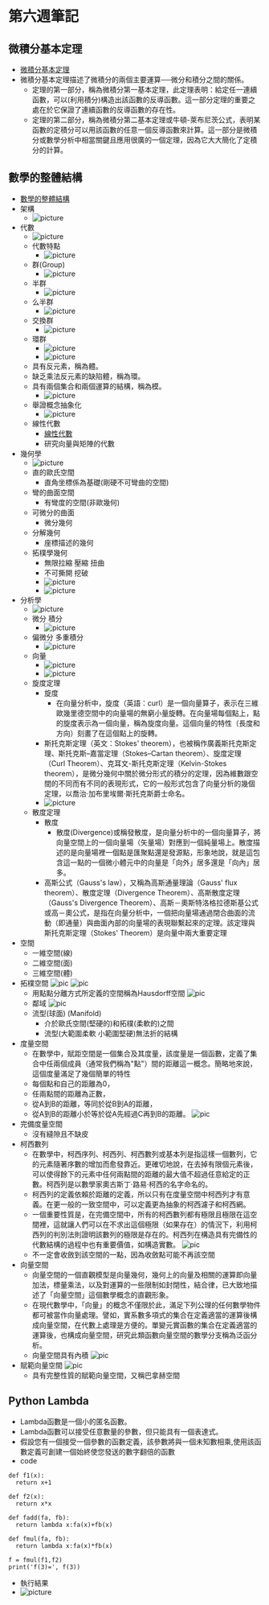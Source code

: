 # 第六週筆記
## 微積分基本定理
* [微積分基本定理](https://zh.wikipedia.org/wiki/%E5%BE%AE%E7%A7%AF%E5%88%86%E5%9F%BA%E6%9C%AC%E5%AE%9A%E7%90%86)
* 微積分基本定理描述了微積分的兩個主要運算──微分和積分之間的關係。
  * 定理的第一部分，稱為微積分第一基本定理，此定理表明：給定任一連續函數，可以(利用積分)構造出該函數的反導函數。這一部分定理的重要之處在於它保證了連續函數的反導函數的存在性。
  * 定理的第二部分，稱為微積分第二基本定理或牛頓-萊布尼茨公式，表明某函數的定積分可以用該函數的任意一個反導函數來計算。這一部分是微積分或數學分析中相當關鍵且應用很廣的一個定理，因為它大大簡化了定積分的計算。
## 數學的整體結構
* [數學的整體結構](https://speakerdeck.com/ccckmit/yong-shi-fen-zhong-kuai-su-zhang-wo-shu-xue-de-zheng-ti-jie-gou)
* 架構
  * ![picture](https://github.com/www-abcdefg/ai109b/blob/main/pic/%E7%AC%AC%E5%85%AD%E9%80%B1pic/%E7%AC%AC%E5%85%AD%E9%80%B1%E5%9C%96%E4%B8%80.png)
* 代數
  * ![picture](https://github.com/www-abcdefg/ai109b/blob/main/pic/%E7%AC%AC%E5%85%AD%E9%80%B1pic/%E7%AC%AC%E5%85%AD%E9%80%B1%E5%9C%96%E4%BA%8C.png)
  * 代數特點
    * ![picture](https://github.com/www-abcdefg/ai109b/blob/main/pic/%E7%AC%AC%E5%85%AD%E9%80%B1pic/%E7%AC%AC%E5%85%AD%E9%80%B1%E5%9C%96%E4%BA%94.png)
  * 群(Group)
    * ![picture](https://github.com/www-abcdefg/ai109b/blob/main/pic/%E7%AC%AC%E5%85%AD%E9%80%B1pic/%E7%AC%AC%E5%85%AD%E9%80%B1%E5%9C%96%E5%85%AD.png)
  * 半群
    * ![picture](https://github.com/www-abcdefg/ai109b/blob/main/pic/%E7%AC%AC%E5%85%AD%E9%80%B1pic/%E7%AC%AC%E5%85%AD%E9%80%B1%E5%9C%96%E4%B8%83.png)
  * 么半群
    * ![picture](https://github.com/www-abcdefg/ai109b/blob/main/pic/%E7%AC%AC%E5%85%AD%E9%80%B1pic/%E7%AC%AC%E5%85%AD%E9%80%B1%E5%9C%96%E5%85%AB.png)
  * 交換群
    * ![picture](https://github.com/www-abcdefg/ai109b/blob/main/pic/%E7%AC%AC%E5%85%AD%E9%80%B1pic/%E7%AC%AC%E5%85%AD%E9%80%B1%E5%9C%96%E4%B9%9D.png)
  * 環群
    * ![picture](https://github.com/www-abcdefg/ai109b/blob/main/pic/%E7%AC%AC%E5%85%AD%E9%80%B1pic/%E7%AC%AC%E5%85%AD%E9%80%B1%E5%9C%96%E5%8D%81.png)
    * ![picture](https://github.com/www-abcdefg/ai109b/blob/main/pic/%E7%AC%AC%E5%85%AD%E9%80%B1pic/%E7%AC%AC%E5%85%AD%E9%80%B1%E5%9C%96%E5%8D%81%E4%B8%80.png)
  * 具有反元素，稱為體。
  * 缺乏乘法反元素的缺陷體，稱為環。
  * 具有兩個集合和兩個運算的結構，稱為模。
    * ![picture](https://github.com/www-abcdefg/ai109b/blob/main/pic/%E7%AC%AC%E5%85%AD%E9%80%B1pic/%E7%AC%AC%E5%85%AD%E9%80%B1%E5%9C%96%E5%8D%81%E4%BA%8C.png)
  * 舉證概念抽象化
    * ![picture](https://github.com/www-abcdefg/ai109b/blob/main/pic/%E7%AC%AC%E5%85%AD%E9%80%B1pic/%E7%AC%AC%E5%85%AD%E9%80%B1%E5%9C%96%E5%8D%81%E4%B8%89.png)
  * 線性代數
    * [線性代數](https://www.slideshare.net/ccckmit/ss-57144026)
    * 研究向量與矩陣的代數
* 幾何學
  * ![picture](https://github.com/www-abcdefg/ai109b/blob/main/pic/%E7%AC%AC%E5%85%AD%E9%80%B1pic/%E7%AC%AC%E5%85%AD%E9%80%B1%E5%9C%96%E4%B8%89.png)
  * 直的歐氏空間
    * 直角坐標係為基礎(剛硬不可彎曲的空間)
  * 彎的曲面空間
    * 有彎度的空間(非歐幾何)
  * 可微分的曲面
    * 微分幾何
  * 分解幾何
    * 座標描述的幾何
  * 拓樸學幾何
    * 無限拉縮 壓縮 扭曲
    * 不可撕開 挖破
    * ![picture](https://github.com/www-abcdefg/ai109b/blob/main/pic/%E7%AC%AC%E5%85%AD%E9%80%B1pic/%E7%AC%AC%E5%85%AD%E9%80%B1%E5%9C%96%E5%8D%81%E4%B9%9D.png)
    * ![picture](https://github.com/www-abcdefg/ai109b/blob/main/pic/%E7%AC%AC%E5%85%AD%E9%80%B1pic/%E7%AC%AC%E5%85%AD%E9%80%B1%E5%9C%96%E4%BA%8C%E5%8D%81.png)
* 分析學
  * ![picture](https://github.com/www-abcdefg/ai109b/blob/main/pic/%E7%AC%AC%E5%85%AD%E9%80%B1pic/%E7%AC%AC%E5%85%AD%E9%80%B1%E5%9C%96%E5%9B%9B.png)
  * 微分 積分
    * ![picture](https://github.com/www-abcdefg/ai109b/blob/main/pic/%E7%AC%AC%E5%85%AD%E9%80%B1pic/%E7%AC%AC%E5%85%AD%E9%80%B1%E5%9C%96%E5%8D%81%E5%9B%9B.png)
  * 偏微分 多重積分
    * ![picture](https://github.com/www-abcdefg/ai109b/blob/main/pic/%E7%AC%AC%E5%85%AD%E9%80%B1pic/%E7%AC%AC%E5%85%AD%E9%80%B1%E5%9C%96%E5%8D%81%E4%BA%94.png)
  * 向量
    * ![picture](https://github.com/www-abcdefg/ai109b/blob/main/pic/%E7%AC%AC%E5%85%AD%E9%80%B1pic/%E7%AC%AC%E5%85%AD%E9%80%B1%E5%9C%96%E5%8D%81%E5%85%AD.png)
    * ![picture](https://github.com/www-abcdefg/ai109b/blob/main/pic/%E7%AC%AC%E5%85%AD%E9%80%B1pic/%E7%AC%AC%E5%85%AD%E9%80%B1%E5%9C%96%E5%8D%81%E4%B8%83.png)
  * 旋度定理
    * 旋度
      * 在向量分析中，旋度（英語：curl）是一個向量算子，表示在三維歐幾里德空間中的向量場的無窮小量旋轉。在向量場每個點上，點的旋度表示為一個向量，稱為旋度向量。這個向量的特性（長度和方向）刻畫了在這個點上的旋轉。
    * 斯托克斯定理（英文：Stokes' theorem），也被稱作廣義斯托克斯定理、斯托克斯–嘉當定理（Stokes–Cartan theorem）、旋度定理（Curl Theorem）、克耳文-斯托克斯定理（Kelvin-Stokes theorem），是微分幾何中關於微分形式的積分的定理，因為維數跟空間的不同而有不同的表現形式，它的一般形式包含了向量分析的幾個定理，以喬治·加布里埃爾·斯托克斯爵士命名。
    * ![picture](https://github.com/www-abcdefg/ai109b/blob/main/pic/%E7%AC%AC%E5%85%AD%E9%80%B1pic/%E7%AC%AC%E5%85%AD%E9%80%B1%E5%9C%96%E5%8D%81%E5%85%AB.png)
  * 散度定理
    * 散度
      * 散度(Divergence)或稱發散度，是向量分析中的一個向量算子，將向量空間上的一個向量場（矢量場）對應到一個純量場上。散度描述的是向量場裡一個點是匯聚點還是發源點，形象地說，就是這包含這一點的一個微小體元中的向量是「向外」居多還是「向內」居多。
    * 高斯公式（Gauss's law），又稱為高斯通量理論（Gauss' flux theorem）、散度定理（Divergence Theorem）、高斯散度定理（Gauss's Divergence Theorem）、高斯－奧斯特洛格拉德斯基公式或高－奧公式，是指在向量分析中，一個把向量場通過閉合曲面的流動（即通量）與曲面內部的向量場的表現聯繫起來的定理。該定理與斯托克斯定理（Stokes' Theorem）是向量中兩大重要定理
* 空間
  * 一維空間(線)
  * 二維空間(面)
  * 三維空間(體)
* 拓樸空間
  ![pic]()
  ![pic]()
  * 用點點分離方式所定義的空間稱為Hausdorff空間
    ![pic]()
  * 鄰域
    ![pic]()
  * 流型(球面) (Manifold)
    * 介於歐氏空間(堅硬的)和拓樸(柔軟的)之間 
    * 流型(大範圍柔軟 小範圍堅硬)無法折的結構
* 度量空間
  * 在數學中，賦距空間是一個集合及其度量，該度量是一個函數，定義了集合中任兩個成員（通常我們稱為"點"）間的距離這一概念。簡略地來說，這個度量滿足了幾個簡單的特性
  * 每個點和自己的距離為0，
  * 任兩點間的距離為正數， 
  * 從A到B的距離，等同於從B到A的距離，
  * 從A到B的距離小於等於從A先經過C再到B的距離。
  ![pic]()
* 完備度量空間
  * 沒有縫隙且不缺皮
* 柯西數列
  * 在數學中，柯西序列、柯西列、柯西數列或基本列是指這樣一個數列，它的元素隨著序數的增加而愈發靠近。更確切地說，在去掉有限個元素後，可以使得餘下的元素中任何兩點間的距離的最大值不超過任意給定的正數。柯西列是以數學家奧古斯丁·路易·柯西的名字命名的。
  * 柯西列的定義依賴於距離的定義，所以只有在度量空間中柯西列才有意義。在更一般的一致空間中，可以定義更為抽象的柯西濾子和柯西網。
  * 一個重要性質是，在完備空間中，所有的柯西數列都有極限且極限在這空間裡，這就讓人們可以在不求出這個極限（如果存在）的情況下，利用柯西列的判別法則證明該數列的極限是存在的。柯西列在構造具有完備性的代數結構的過程中也有重要價值，如構造實數。
  ![pic]()
  * 不一定會收斂到該空間的一點，因為收斂點可能不再該空間
* 向量空間
  * 向量空間的一個直觀模型是向量幾何，幾何上的向量及相關的運算即向量加法，標量乘法，以及對運算的一些限制如封閉性，結合律，已大致地描述了「向量空間」這個數學概念的直觀形象。
  * 在現代數學中，「向量」的概念不僅限於此，滿足下列公理的任何數學物件都可被當作向量處理。譬如，實系數多項式的集合在定義適當的運算後構成向量空間，在代數上處理是方便的。單變元實函數的集合在定義適當的運算後，也構成向量空間，研究此類函數向量空間的數學分支稱為泛函分析。
  * 向量空間具有內積
  ![pic]()
* 賦範向量空間
![pic]()
  * 具有完整性質的賦範向量空間，又稱巴拿赫空間

## Python Lambda
* Lambda函數是一個小的匿名函數。
* Lambda函數可以接受任意數量的參數，但只能具有一個表達式。
* 假設您有一個接受一個參數的函數定義，該參數將與一個未知數相乘,使用該函數定義可創建一個始終使您發送的數字翻倍的函數
* code
```
def f1(x):
  return x+1

def f2(x):
  return x*x

def fadd(fa, fb):
  return lambda x:fa(x)+fb(x)

def fmul(fa, fb):
  return lambda x:fa(x)*fb(x)

f = fmul(f1,f2)
print('f(3)=', f(3))
```
* 執行結果
* ![picture]()